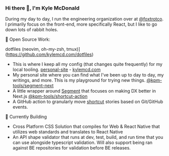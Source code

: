 ### Hi there 👋, I'm Kyle McDonald

During my day to day, I run the engineering organization over at [@foxtrotco](https://github.com/foxtrotco). I primarily focus on the front-end, more specifically React, but I like to go down lots of rabbit holes. 

🚀 Open Source Work: 

dotfiles (neovim, oh-my-zsh, tmux)](https://github.com/kylemcd.com/dotfiles)
   - This is where I keep all my config (that changes quite frequently) for my local tooling.
[personal-site](https://github.com/kylemcd/personal-site) - [kylemcd.com](https://kylemcd.com)
   - My personal site where you can find what I've been up to day to day, my writings, and more. This is my playground for trying new things.
[@kpm-tools/segment-next](https://github.com/kpm-tools/segment-next)
   - A little wrapper around [Segment](https://segment.com) that focuses on making DX better in Next.js 
[@kpm-tools/shortcut-action](https://github.com/kpm-tools/shortcut-action)
   - A GitHub action to granularly move [shortcut](https://shortcut.com) stories based on Git/GitHub events.

🔨 Currently Building
- Cross Platform CSS Solution that compiles for Web & React Native that utilizes web standards and translates to React Native
- An API shape validator that runs at dev, test, build, and run time that you can use alongside typescript validation. Will also support being ran against BE repositories for validation before BE releases.
